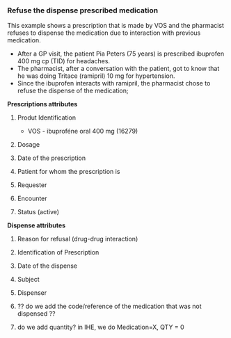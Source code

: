 ### Refuse the dispense prescribed medication

This example shows a prescription that is made by VOS and the pharmacist refuses to dispense the medication due to interaction with previous medication.


* After a GP visit, the patient Pia Peters (75 years) is prescribed ibuprofen 400 mg cp (TID) for headaches.
* The pharmacist, after a conversation with the patient, got to know that he was doing Tritace (ramipril) 10 mg for hypertension.
* Since the ibuprofen interacts with ramipril, the pharmacist chose to refuse the dispense of the medication;

**Prescriptions attributes**
1. Produt Identification
    * VOS - ibuproféne oral 400 mg (16279)
  
2. Dosage
   
3. Date of the prescription

4. Patient for whom the prescription is

5. Requester

6. Encounter 
 
7. Status (active)



**Dispense attributes**

1. Reason for refusal (drug-drug interaction)

2. Identification of Prescription 

3. Date of the dispense

4. Subject

5. Dispenser 

6. ?? do we add the code/reference of the medication that was not dispensed ??

7. do we add quantity? in IHE, we do Medication=X, QTY = 0
   